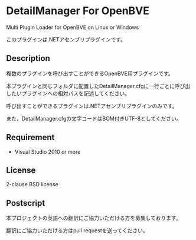 ﻿# DetailManager For OpenBVE

Multi Plugin Loader for OpenBVE on Linux or Windows

このプラグインは.NETアセンブリプラグインです。

## Description

複数のプラグインを呼び出すことができるOpenBVE用プラグインです。

本プラグインと同じフォルダに配置したDetailManager.cfgに一行ごとに呼び出したいプラグインへの相対パスを記述してください。

呼び出すことができるプラグインは.NETアセンブリプラグインのみです。

また、DetailManager.cfgの文字コードはBOM付きUTF-8としてください。

## Requirement

- Visual Studio 2010 or more

## License

2-clause BSD license

## Postscript

本プロジェクトの英語への翻訳にご協力いただける方を募集しております。

翻訳にご協力いただける方はpull requestを送ってください。